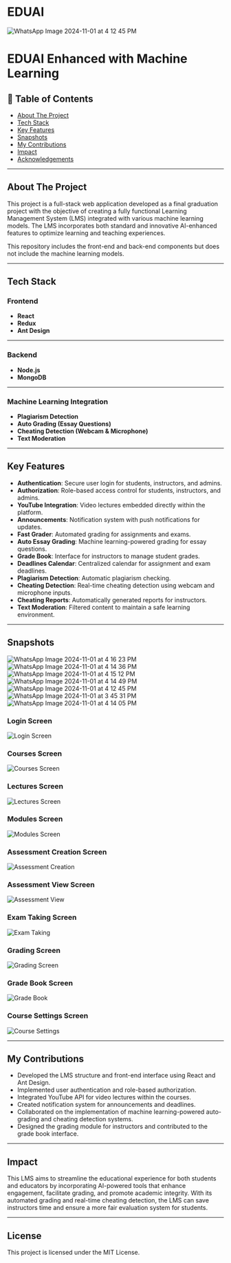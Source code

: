 # EDUAI
![WhatsApp Image 2024-11-01 at 4 12 45 PM](https://github.com/user-attachments/assets/5873c553-d5ee-4e23-9420-6d04b222544b)

# EDUAI Enhanced with Machine Learning

## 📝 Table of Contents
- [About The Project](#about-the-project)
- [Tech Stack](#tech-stack)
- [Key Features](#key-features)
- [Snapshots](#snapshots)
- [My Contributions](#my-contributions)
- [Impact](#impact)
- [Acknowledgements](#acknowledgements)

---

## About The Project
This project is a full-stack web application developed as a final graduation project with the objective of creating a fully functional Learning Management System (LMS) integrated with various machine learning models. The LMS incorporates both standard and innovative AI-enhanced features to optimize learning and teaching experiences. 

This repository includes the front-end and back-end components but does not include the machine learning models.

---

## Tech Stack

### Frontend
- **React**
- **Redux**
- **Ant Design**

---

### Backend
- **Node.js**
- **MongoDB**

---

### Machine Learning Integration
- **Plagiarism Detection**
- **Auto Grading (Essay Questions)**
- **Cheating Detection (Webcam & Microphone)**
- **Text Moderation**

---

## Key Features
- **Authentication**: Secure user login for students, instructors, and admins.
- **Authorization**: Role-based access control for students, instructors, and admins.
- **YouTube Integration**: Video lectures embedded directly within the platform.
- **Announcements**: Notification system with push notifications for updates.
- **Fast Grader**: Automated grading for assignments and exams.
- **Auto Essay Grading**: Machine learning-powered grading for essay questions.
- **Grade Book**: Interface for instructors to manage student grades.
- **Deadlines Calendar**: Centralized calendar for assignment and exam deadlines.
- **Plagiarism Detection**: Automatic plagiarism checking.
- **Cheating Detection**: Real-time cheating detection using webcam and microphone inputs.
- **Cheating Reports**: Automatically generated reports for instructors.
- **Text Moderation**: Filtered content to maintain a safe learning environment.

---

## Snapshots
![WhatsApp Image 2024-11-01 at 4 16 23 PM](https://github.com/user-attachments/assets/25f50dc2-6fb4-4d27-8aa2-333f031b0af9)
![WhatsApp Image 2024-11-01 at 4 14 36 PM](https://github.com/user-attachments/assets/5f10e867-a10a-44cd-baac-473d3a6c840a)
![WhatsApp Image 2024-11-01 at 4 15 12 PM](https://github.com/user-attachments/assets/7fd9bfc5-bad8-4431-9d44-f42d4756073d)
![WhatsApp Image 2024-11-01 at 4 14 49 PM](https://github.com/user-attachments/assets/2ac95777-8129-453b-8399-eb6f9e84a22c)
![WhatsApp Image 2024-11-01 at 4 12 45 PM](https://github.com/user-attachments/assets/89f75d13-0cb8-42c4-b06f-463c94267a1c)
![WhatsApp Image 2024-11-01 at 3 45 31 PM](https://github.com/user-attachments/assets/3676c6af-5f3e-400a-bd34-1f25d2c5b2b1)
![WhatsApp Image 2024-11-01 at 4 14 05 PM](https://github.com/user-attachments/assets/69774235-2489-4c37-9c8e-88a83f4679cc)

### Login Screen
![Login Screen](login_screen.png)

### Courses Screen
![Courses Screen](courses_screen.png)

### Lectures Screen
![Lectures Screen](lectures_screen.png)

### Modules Screen
![Modules Screen](modules_screen.png)

### Assessment Creation Screen
![Assessment Creation](assessment_creation.png)

### Assessment View Screen
![Assessment View](assessment_view.png)

### Exam Taking Screen
![Exam Taking](exam_taking.png)

### Grading Screen
![Grading Screen](grading_screen.png)

### Grade Book Screen
![Grade Book](grade_book.png)

### Course Settings Screen
![Course Settings](course_settings.png)

---

## My Contributions
- Developed the LMS structure and front-end interface using React and Ant Design.
- Implemented user authentication and role-based authorization.
- Integrated YouTube API for video lectures within the courses.
- Created notification system for announcements and deadlines.
- Collaborated on the implementation of machine learning-powered auto-grading and cheating detection systems.
- Designed the grading module for instructors and contributed to the grade book interface.
  
---

## Impact
This LMS aims to streamline the educational experience for both students and educators by incorporating AI-powered tools that enhance engagement, facilitate grading, and promote academic integrity. With its automated grading and real-time cheating detection, the LMS can save instructors time and ensure a more fair evaluation system for students.

---

## License
This project is licensed under the MIT License.
